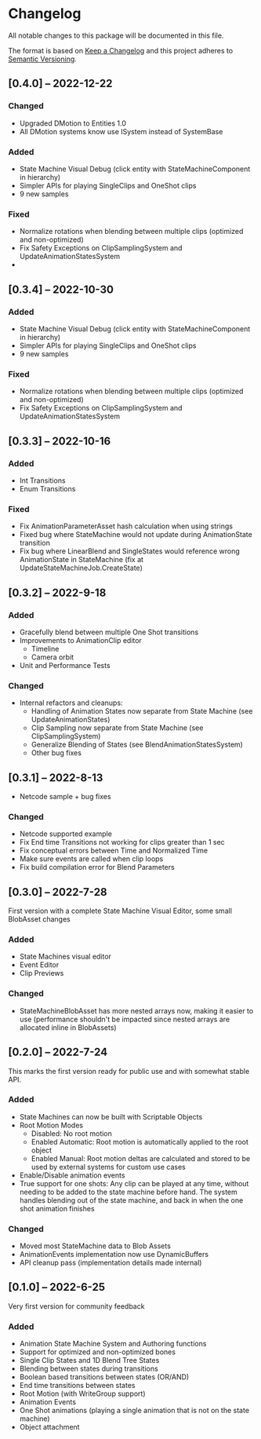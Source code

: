 # Changelog

All notable changes to this package will be documented in this file.

The format is based on [Keep a Changelog](http://keepachangelog.com/en/1.0.0/)
and this project adheres to [Semantic
Versioning](http://semver.org/spec/v2.0.0.html).

## [0.4.0] – 2022-12-22

### Changed
- Upgraded DMotion to Entities 1.0
- All DMotion systems know use ISystem instead of SystemBase

### Added
- State Machine Visual Debug (click entity with StateMachineComponent in hierarchy)
- Simpler APIs for playing SingleClips and OneShot clips
- 9 new samples

### Fixed
- Normalize rotations when blending between multiple clips (optimized and non-optimized)
- Fix Safety Exceptions on ClipSamplingSystem and UpdateAnimationStatesSystem
- 
## [0.3.4] – 2022-10-30

### Added
- State Machine Visual Debug (click entity with StateMachineComponent in hierarchy)
- Simpler APIs for playing SingleClips and OneShot clips
- 9 new samples

### Fixed
- Normalize rotations when blending between multiple clips (optimized and non-optimized)
- Fix Safety Exceptions on ClipSamplingSystem and UpdateAnimationStatesSystem


## [0.3.3] – 2022-10-16

### Added
- Int Transitions
- Enum Transitions

### Fixed
- Fix AnimationParameterAsset hash calculation when using strings
- Fixed bug where StateMachine would not update during AnimationState transition
- Fix bug where LinearBlend and SingleStates would reference wrong AnimationState in StateMachine (fix at UpdateStateMachineJob.CreateState)

## [0.3.2] – 2022-9-18

### Added

- Gracefully blend between multiple One Shot transitions
- Improvements to AnimationClip editor
  - Timeline
  - Camera orbit
- Unit and Performance Tests

### Changed
- Internal refactors and cleanups:
  - Handling of Animation States now separate from State Machine (see UpdateAnimationStates)
  - Clip Sampling now separate from State Machine (see ClipSamplingSystem)
  - Generalize Blending of States (see BlendAnimationStatesSystem)
  - Other bug fixes

## [0.3.1] – 2022-8-13

- Netcode sample + bug fixes

### Changed

- Netcode supported example
- Fix End time Transitions not working for clips greater than 1 sec
- Fix conceptual errors between Time and Normalized Time
- Make sure events are called when clip loops
- Fix build compilation error for Blend Parameters

## [0.3.0] – 2022-7-28

First version with a complete State Machine Visual Editor, some small BlobAsset changes

### Added

- State Machines visual editor
- Event Editor
- Clip Previews

### Changed

- StateMachineBlobAsset has more nested arrays now, making it easier to use (performance shouldn't be impacted since nested arrays are allocated inline in BlobAssets)

## [0.2.0] – 2022-7-24

This marks the first version ready for public use and with somewhat stable API.

### Added

- State Machines can now be built with Scriptable Objects
- Root Motion Modes
    - Disabled: No root motion
    - Enabled Automatic: Root motion is automatically applied to the root object
    - Enabled Manual: Root motion deltas are calculated and stored to be used by external systems for custom use cases
- Enable/Disable animation events
- True support for one shots: Any clip can be played at any time, without needing to be added to the state machine before hand. The system handles blending out of the state machine, and back in when the one shot animation finishes

### Changed

- Moved most StateMachine data to Blob Assets
- AnimationEvents implementation now use DynamicBuffers
- API cleanup pass (implementation details made internal)

## [0.1.0] – 2022-6-25

Very first version for community feedback

### Added

- Animation State Machine System and Authoring functions
- Support for optimized and non-optimized bones
- Single Clip States and 1D Blend Tree States
- Blending between states during transitions
- Boolean based transitions between states (OR/AND)
- End time transitions between states
- Root Motion (with WriteGroup support)
- Animation Events
- One Shot animations (playing a single animation that is not on the state machine)
- Object attachment
